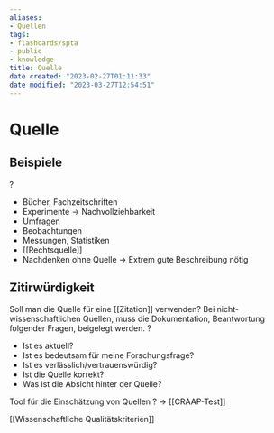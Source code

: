 ```yaml
---
aliases: 
- Quellen
tags: 
- flashcards/spta
- public
- knowledge
title: Quelle
date created: "2023-02-27T01:11:33"
date modified: "2023-03-27T12:54:51"
---
```


# Quelle

## Beispiele
?
- Bücher, Fachzeitschriften
- Experimente -> Nachvollziehbarkeit
- Umfragen
- Beobachtungen
- Messungen, Statistiken
- [[Rechtsquelle]]
- Nachdenken ohne Quelle -> Extrem gute Beschreibung nötig

## Zitirwürdigkeit
Soll man die Quelle für eine [[Zitation]] verwenden? Bei nicht-wissenschaftlichen Quellen, muss die Dokumentation, Beantwortung folgender Fragen, beigelegt werden.
?
- Ist es aktuell?
- Ist es bedeutsam für meine Forschungsfrage?
- Ist es verlässlich/vertrauenswürdig?
- Ist die Quelle korrekt?
- Was ist die Absicht hinter der Quelle?

Tool für die Einschätzung von Quellen
?
-> [[CRAAP-Test]]

[[Wissenschaftliche Qualitätskriterien]]
